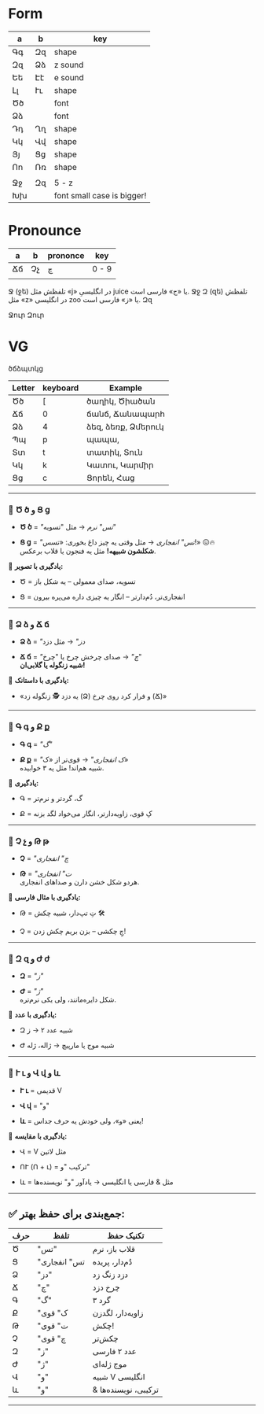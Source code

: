 
# Form

| a   | b   | key                        |
| --- | --- | -------------------------- |
| Գգ  | Զզ  | shape                      |
| Զզ  | Ձձ  | z sound                    |
| Եե  | Էէ  | e sound                    |
| Լլ  | Ււ  | shape                      |
| Ծծ  |     | font                       |
| Ձձ  |     | font                       |
| Դդ  | Ղղ  | shape                      |
| Կկ  | Վվ  | shape                      |
| Յյ  | Ցց  | shape                      |
| Ոո  | Ռռ  | shape                      |
|     |     |                            |
| Ջջ  | Զզ  | 5 - z                      |
| Խխ  |     | font small case is bigger! |


# Pronounce

| a   | b   | prononce | key   |
| --- | --- | -------- | ----- |
| Ճճ  | Չչ  | چ        | 0 - 9 |
|     |     |          |       |
Ջ (ջե) تلفظش مثل «j» در انگلیسیِ juice یا «ج» فارسی است. Ջջ
Զ (զե) تلفظش مثل «z» در انگلیسی zoo یا «ز» فارسی است. Զզ


Ջուր
Զուր


# VG

ծճձպտկց

| Letter | keyboard | Example            |
| ------ | -------- | ------------------ |
| Ծծ     | [        | ծաղիկ, Ծիածան      |
| Ճճ     | 0        | ճանճ, Ճանապարհ     |
| Ձձ     | 4        | ձեզ, ձեռք, Ձմերուկ |
| Պպ     | p        | պապա,              |
| Տտ     | t        | տատիկ, Տուն        |
| Կկ     | k        | Կատու, Կարմիր      |
| Ցց     | c        | Ցորեն, Հաց         |



---
### 🔹 **Ծ ծ** و **Ց ց**

- **Ծ ծ** = _"تس" نرم_ → مثل "تسویه"
    
- **Ց ց** = _"تس" انفجاری_ → مثل وقتی یه چیز داغ بخوری: «تسس!» 😖🔥  
    **شکلشون شبیهه!** مثل یه فنجون یا قلاب برعکس.
    

🎯 **یادگیری با تصویر:**

- Ծ = تسویه، صدای معمولی – یه شکل باز
    
- Ց = انفجاری‌تر، دُم‌دارتر – انگار یه چیزی داره می‌پره بیرون
    

---

### 🔹 **Ձ ձ** و **Ճ ճ**

- **Ձ ձ** = _"دز"_ → مثل دزد
    
- **Ճ ճ** = _"چ"_ → صدای چرخش چرخ یا "چرخ"  
    **شبیه زنگوله یا گلابی‌ان!**
    

🎯 **یادگیری با داستانک:**

- «یه دزد 🕵 زنگوله زد (Ձ) و فرار کرد روی چرخ (Ճ)»
    

---

### 🔹 **Գ գ** و **Ք ք**

- **Գ գ** = _"گ"_
    
- **Ք ք** = _"ک انفجاری"_ → قوی‌تر از «ک»  
    شبیه هم‌اند! مثل یه ۳ خوابیده.
    

🎯 **یادگیری:**

- Գ = گ، گردتر و نرم‌تر
    
- Ք = کِ قوی، زاویه‌دارتر، انگار می‌خواد لگد بزنه
    

---

### 🔹 **Չ չ** و **Թ թ**

- **Չ** = _"چ" انفجاری_
    
- **Թ** = _"ت" انفجاری_  
    هردو شکل خشن دارن و صداهای انفجاری.
    

🎯 **یادگیری با مثال فارسی:**

- Թ = تِ تپ‌دار، شبیه چکش 🛠
    
- Չ = چِ چکشی – بزن بریم چکش زدن!
    

---

### 🔹 **Զ զ** و **Ժ ժ**

- **Զ** = _"ز"_
    
- **Ժ** = _"ژ"_  
    شکل دایره‌مانند، ولی یکی نرم‌تره.
    

🎯 **یادگیری با عدد:**

- Զ شبیه عدد ۲ → ز
    
- Ժ شبیه موج یا مارپیچ → ژاله، ژله
    

---

### 🔹 **Ւ ւ** و **Վ վ** و **և**

- **Ւ ւ** = قدیمی V
    
- **Վ վ** = "و"
    
- **և** = یعنی «و»، ولی خودش یه حرف جداس!
    

🎯 **یادگیری با مقایسه:**

- Վ = V مثل لاتین
    
- ՈՒ (Ո + ւ) = ترکیب "و"
    
- և = مثل & فارسی یا انگلیسی → یادآور "و" نویسنده‌ها
    

---

## ✅ جمع‌بندی برای حفظ بهتر:

|حرف|تلفظ|تکنیک حفظ|
|---|---|---|
|Ծ|"تس"|قلاب باز، نرم|
|Ց|"تس" انفجاری|دُم‌دار، پریده|
|Ձ|"دز"|دزد زنگ زد|
|Ճ|"چ"|چرخ دزد|
|Գ|"گ"|۳ گرد|
|Ք|"ک" قوی|زاویه‌دار، لگدزن|
|Թ|"ت" قوی|چکش!|
|Չ|"چ" قوی|چکش‌تر|
|Զ|"ز"|عدد ۲ فارسی|
|Ժ|"ژ"|موج ژله‌ای|
|Վ|"و"|شبیه V انگلیسی|
|և|"و"|& ترکیبی، نویسنده‌ها|

---